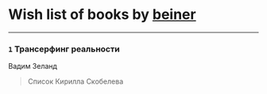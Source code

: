 # Wish list of books by [beiner](https://plus.google.com/118330474331574680123)
---

### `1` Трансерфинг реальности
Вадим Зеланд
> Список Кирилла Скобелева

